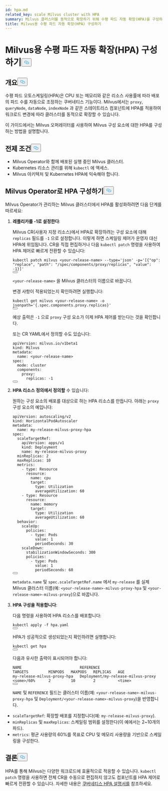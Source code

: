 ```yaml
---
id: hpa.md
related_key: scale Milvus cluster with HPA
summary: Milvus 클러스터를 동적으로 확장하기 위해 수평 파드 자동 확장(HPA)을 구성하는 방법을 알아보세요.
title: Milvus용 수평 파드 자동 확장(HPA) 구성하기
---
```

<h1 id="Configure-Horizontal-Pod-Autoscaling-HPA-for-Milvus" class="common-anchor-header">Milvus용 수평 파드 자동 확장(HPA) 구성하기<button data-href="#Configure-Horizontal-Pod-Autoscaling-HPA-for-Milvus" class="anchor-icon" translate="no">
      <svg translate="no"
        aria-hidden="true"
        focusable="false"
        height="20"
        version="1.1"
        viewBox="0 0 16 16"
        width="16"
      >
        <path
          fill="#0092E4"
          fill-rule="evenodd"
          d="M4 9h1v1H4c-1.5 0-3-1.69-3-3.5S2.55 3 4 3h4c1.45 0 3 1.69 3 3.5 0 1.41-.91 2.72-2 3.25V8.59c.58-.45 1-1.27 1-2.09C10 5.22 8.98 4 8 4H4c-.98 0-2 1.22-2 2.5S3 9 4 9zm9-3h-1v1h1c1 0 2 1.22 2 2.5S13.98 12 13 12H9c-.98 0-2-1.22-2-2.5 0-.83.42-1.64 1-2.09V6.25c-1.09.53-2 1.84-2 3.25C6 11.31 7.55 13 9 13h4c1.45 0 3-1.69 3-3.5S14.5 6 13 6z"
        ></path>
      </svg>
    </button></h1><h2 id="Overview" class="common-anchor-header">개요<button data-href="#Overview" class="anchor-icon" translate="no">
      <svg translate="no"
        aria-hidden="true"
        focusable="false"
        height="20"
        version="1.1"
        viewBox="0 0 16 16"
        width="16"
      >
        <path
          fill="#0092E4"
          fill-rule="evenodd"
          d="M4 9h1v1H4c-1.5 0-3-1.69-3-3.5S2.55 3 4 3h4c1.45 0 3 1.69 3 3.5 0 1.41-.91 2.72-2 3.25V8.59c.58-.45 1-1.27 1-2.09C10 5.22 8.98 4 8 4H4c-.98 0-2 1.22-2 2.5S3 9 4 9zm9-3h-1v1h1c1 0 2 1.22 2 2.5S13.98 12 13 12H9c-.98 0-2-1.22-2-2.5 0-.83.42-1.64 1-2.09V6.25c-1.09.53-2 1.84-2 3.25C6 11.31 7.55 13 9 13h4c1.45 0 3-1.69 3-3.5S14.5 6 13 6z"
        ></path>
      </svg>
    </button></h2><p>수평 파드 오토스케일링(HPA)은 CPU 또는 메모리와 같은 리소스 사용률에 따라 배포의 파드 수를 자동으로 조정하는 쿠버네티스 기능이다. Milvus에서는 <code translate="no">proxy</code>, <code translate="no">queryNode</code>, <code translate="no">dataNode</code>, <code translate="no">indexNode</code> 과 같은 스테이트리스 컴포넌트에 HPA를 적용하여 워크로드 변경에 따라 클러스터를 동적으로 확장할 수 있습니다.</p>
<p>이 가이드에서는 Milvus 오퍼레이터를 사용하여 Milvus 구성 요소에 대한 HPA를 구성하는 방법을 설명합니다.</p>
<h2 id="Prerequisites" class="common-anchor-header">전제 조건<button data-href="#Prerequisites" class="anchor-icon" translate="no">
      <svg translate="no"
        aria-hidden="true"
        focusable="false"
        height="20"
        version="1.1"
        viewBox="0 0 16 16"
        width="16"
      >
        <path
          fill="#0092E4"
          fill-rule="evenodd"
          d="M4 9h1v1H4c-1.5 0-3-1.69-3-3.5S2.55 3 4 3h4c1.45 0 3 1.69 3 3.5 0 1.41-.91 2.72-2 3.25V8.59c.58-.45 1-1.27 1-2.09C10 5.22 8.98 4 8 4H4c-.98 0-2 1.22-2 2.5S3 9 4 9zm9-3h-1v1h1c1 0 2 1.22 2 2.5S13.98 12 13 12H9c-.98 0-2-1.22-2-2.5 0-.83.42-1.64 1-2.09V6.25c-1.09.53-2 1.84-2 3.25C6 11.31 7.55 13 9 13h4c1.45 0 3-1.69 3-3.5S14.5 6 13 6z"
        ></path>
      </svg>
    </button></h2><ul>
<li>Milvus Operator와 함께 배포된 실행 중인 Milvus 클러스터.</li>
<li>Kubernetes 리소스 관리를 위해 <code translate="no">kubectl</code> 에 액세스.</li>
<li>Milvus 아키텍처 및 Kubernetes HPA에 익숙해야 합니다.</li>
</ul>
<h2 id="Configure-HPA-with-Milvus-Operator" class="common-anchor-header">Milvus Operator로 HPA 구성하기<button data-href="#Configure-HPA-with-Milvus-Operator" class="anchor-icon" translate="no">
      <svg translate="no"
        aria-hidden="true"
        focusable="false"
        height="20"
        version="1.1"
        viewBox="0 0 16 16"
        width="16"
      >
        <path
          fill="#0092E4"
          fill-rule="evenodd"
          d="M4 9h1v1H4c-1.5 0-3-1.69-3-3.5S2.55 3 4 3h4c1.45 0 3 1.69 3 3.5 0 1.41-.91 2.72-2 3.25V8.59c.58-.45 1-1.27 1-2.09C10 5.22 8.98 4 8 4H4c-.98 0-2 1.22-2 2.5S3 9 4 9zm9-3h-1v1h1c1 0 2 1.22 2 2.5S13.98 12 13 12H9c-.98 0-2-1.22-2-2.5 0-.83.42-1.64 1-2.09V6.25c-1.09.53-2 1.84-2 3.25C6 11.31 7.55 13 9 13h4c1.45 0 3-1.69 3-3.5S14.5 6 13 6z"
        ></path>
      </svg>
    </button></h2><p>Milvus Operator가 관리하는 Milvus 클러스터에서 HPA를 활성화하려면 다음 단계를 따르세요:</p>
<ol>
<li><p><strong>레플리카를 -1로 설정한다</strong>:</p>
<p>Milvus CR(사용자 지정 리소스)에서 HPA로 확장하려는 구성 요소에 대해 <code translate="no">replicas</code> 필드를 <code translate="no">-1</code> 으로 설정합니다. 이렇게 하면 스케일링 제어가 운영자 대신 HPA에 위임됩니다. CR을 직접 편집하거나 다음 <code translate="no">kubectl patch</code> 명령을 사용하여 HPA 제어로 빠르게 전환할 수 있습니다:</p>
<pre><code translate="no" class="language-bash">kubectl patch milvus &lt;your-release-name&gt; --<span class="hljs-built_in">type</span>=<span class="hljs-string">&#x27;json&#x27;</span> -p=<span class="hljs-string">&#x27;[{&quot;op&quot;: &quot;replace&quot;, &quot;path&quot;: &quot;/spec/components/proxy/replicas&quot;, &quot;value&quot;: -1}]&#x27;</span>
<button class="copy-code-btn"></button></code></pre>
<p><code translate="no">&lt;your-release-name&gt;</code> 을 Milvus 클러스터의 이름으로 바꿉니다.</p>
<p>변경 사항이 적용되었는지 확인하려면 실행합니다:</p>
<pre><code translate="no" class="language-bash">kubectl <span class="hljs-keyword">get</span> milvus &lt;your-release-name&gt; -o jsonpath=<span class="hljs-string">&#x27;{.spec.components.proxy.replicas}&#x27;</span>
<button class="copy-code-btn"></button></code></pre>
<p>예상 출력은 <code translate="no">-1</code> 으로 <code translate="no">proxy</code> 구성 요소가 이제 HPA 제어를 받는다는 것을 확인합니다.</p>
<p>또는 CR YAML에서 정의할 수도 있습니다:</p>
<pre><code translate="no" class="language-yaml">apiVersion: milvus.io/v1beta1
kind: Milvus
metadata:
  name: &lt;your-release-name&gt;
spec:
  mode: cluster
  components:
    proxy:
      replicas: -1
<button class="copy-code-btn"></button></code></pre></li>
<li><p><strong>HPA 리소스 정의에서 정의할</strong> 수 있습니다:</p>
<p>원하는 구성 요소의 배포를 대상으로 하는 HPA 리소스를 만듭니다. 아래는 <code translate="no">proxy</code> 구성 요소의 예입니다:</p>
<pre><code translate="no" class="language-yaml">apiVersion: autoscaling/v2
kind: HorizontalPodAutoscaler
metadata:
  name: my-release-milvus-proxy-hpa
spec:
  scaleTargetRef:
    apiVersion: apps/v1
    kind: Deployment
    name: my-release-milvus-proxy
  minReplicas: 2
  maxReplicas: 10
  metrics:
    - <span class="hljs-built_in">type</span>: Resource
      resource:
        name: cpu
        target:
          <span class="hljs-built_in">type</span>: Utilization
          averageUtilization: 60
    - <span class="hljs-built_in">type</span>: Resource
      resource:
        name: memory
        target:
          <span class="hljs-built_in">type</span>: Utilization
          averageUtilization: 60
  behavior:
    scaleUp:
      policies:
        - <span class="hljs-built_in">type</span>: Pods
          value: 1
          periodSeconds: 30
    scaleDown:
      stabilizationWindowSeconds: 300
      policies:
        - <span class="hljs-built_in">type</span>: Pods
          value: 1
          periodSeconds: 60
<button class="copy-code-btn"></button></code></pre>
<p><code translate="no">metadata.name</code> 및 <code translate="no">spec.scaleTargetRef.name</code> 에서 <code translate="no">my-release</code> 를 실제 Milvus 클러스터 이름(예: <code translate="no">&lt;your-release-name&gt;-milvus-proxy-hpa</code> 및 <code translate="no">&lt;your-release-name&gt;-milvus-proxy</code>)으로 바꿉니다.</p></li>
<li><p><strong>HPA 구성을 적용합니다</strong>:</p>
<p>다음 명령을 사용하여 HPA 리소스를 배포합니다:</p>
<pre><code translate="no" class="language-bash">kubectl apply -f hpa.yaml
<button class="copy-code-btn"></button></code></pre>
<p>HPA가 성공적으로 생성되었는지 확인하려면 실행합니다:</p>
<pre><code translate="no" class="language-bash">kubectl <span class="hljs-keyword">get</span> hpa
<button class="copy-code-btn"></button></code></pre>
<p>다음과 유사한 출력이 표시되어야 합니다:</p>
<pre><code translate="no">NAME                          REFERENCE                            TARGETS         MINPODS   MAXPODS   REPLICAS   AGE
my-release-milvus-proxy-hpa   Deployment/my-release-milvus-proxy   &lt;some&gt;/60%      2         10        2          &lt;time&gt;
<button class="copy-code-btn"></button></code></pre>
<p><code translate="no">NAME</code> 및 <code translate="no">REFERENCE</code> 필드는 클러스터 이름(예: <code translate="no">&lt;your-release-name&gt;-milvus-proxy-hpa</code> 및 <code translate="no">Deployment/&lt;your-release-name&gt;-milvus-proxy</code>)을 반영합니다.</p></li>
</ol>
<ul>
<li><code translate="no">scaleTargetRef</code>: 확장할 배포를 지정합니다(예: <code translate="no">my-release-milvus-proxy</code>).</li>
<li><code translate="no">minReplicas</code> 및 <code translate="no">maxReplicas</code>: 스케일링 범위를 설정한다(이 예에서는 2~10개의 파드).</li>
<li><code translate="no">metrics</code>: 평균 사용량의 60%를 목표로 CPU 및 메모리 사용량을 기반으로 스케일링을 구성한다.</li>
</ul>
<h2 id="Conclusion" class="common-anchor-header">결론<button data-href="#Conclusion" class="anchor-icon" translate="no">
      <svg translate="no"
        aria-hidden="true"
        focusable="false"
        height="20"
        version="1.1"
        viewBox="0 0 16 16"
        width="16"
      >
        <path
          fill="#0092E4"
          fill-rule="evenodd"
          d="M4 9h1v1H4c-1.5 0-3-1.69-3-3.5S2.55 3 4 3h4c1.45 0 3 1.69 3 3.5 0 1.41-.91 2.72-2 3.25V8.59c.58-.45 1-1.27 1-2.09C10 5.22 8.98 4 8 4H4c-.98 0-2 1.22-2 2.5S3 9 4 9zm9-3h-1v1h1c1 0 2 1.22 2 2.5S13.98 12 13 12H9c-.98 0-2-1.22-2-2.5 0-.83.42-1.64 1-2.09V6.25c-1.09.53-2 1.84-2 3.25C6 11.31 7.55 13 9 13h4c1.45 0 3-1.69 3-3.5S14.5 6 13 6z"
        ></path>
      </svg>
    </button></h2><p>HPA를 통해 Milvus는 다양한 워크로드에 효율적으로 적응할 수 있습니다. <code translate="no">kubectl patch</code> 명령을 사용하면 전체 CR을 수동으로 편집하지 않고도 컴포넌트를 HPA 제어로 빠르게 전환할 수 있습니다. 자세한 내용은 <a href="https://kubernetes.io/docs/tasks/run-application/horizontal-pod-autoscale/">쿠버네티스 HPA 설명서를</a> 참조하세요.</p>
